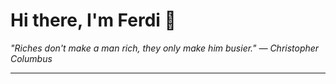 <h1>Hi there, I'm Ferdi 👋</h1>

<p><em>
  "Riches don't make a man rich, they only make him busier." — Christopher Columbus
</em></p>

---
